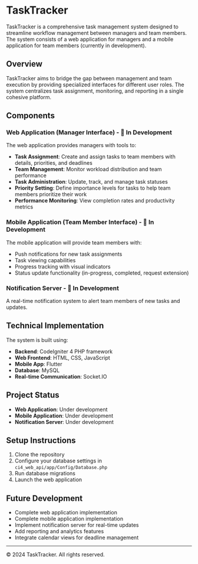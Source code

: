 # TaskTracker

TaskTracker is a comprehensive task management system designed to streamline workflow management between managers and team members. The system consists of a web application for managers and a mobile application for team members (currently in development).

## Overview

TaskTracker aims to bridge the gap between management and team execution by providing specialized interfaces for different user roles. The system centralizes task assignment, monitoring, and reporting in a single cohesive platform.

## Components

### Web Application (Manager Interface) - 🚧 In Development

The web application provides managers with tools to:

- **Task Assignment**: Create and assign tasks to team members with details, priorities, and deadlines
- **Team Management**: Monitor workload distribution and team performance
- **Task Administration**: Update, track, and manage task statuses
- **Priority Setting**: Define importance levels for tasks to help team members prioritize their work
- **Performance Monitoring**: View completion rates and productivity metrics

### Mobile Application (Team Member Interface) - 🚧 In Development

The mobile application will provide team members with:

- Push notifications for new task assignments
- Task viewing capabilities
- Progress tracking with visual indicators
- Status update functionality (in-progress, completed, request extension)

### Notification Server - 🚧 In Development

A real-time notification system to alert team members of new tasks and updates.

## Technical Implementation

The system is built using:

- **Backend**: CodeIgniter 4 PHP framework
- **Web Frontend**: HTML, CSS, JavaScript
- **Mobile App**: Flutter
- **Database**: MySQL
- **Real-time Communication**: Socket.IO

## Project Status

- **Web Application**: Under development
- **Mobile Application**: Under development
- **Notification Server**: Under development

## Setup Instructions

1. Clone the repository
2. Configure your database settings in `ci4_web_api/app/Config/Database.php`
3. Run database migrations
4. Launch the web application

## Future Development

- Complete web application implementation
- Complete mobile application implementation
- Implement notification server for real-time updates
- Add reporting and analytics features
- Integrate calendar views for deadline management

---

© 2024 TaskTracker. All rights reserved.

